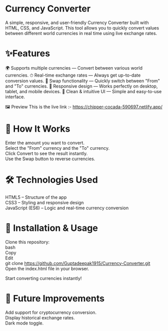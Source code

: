 # Currency Converter
A simple, responsive, and user-friendly Currency Converter built with HTML, CSS, and JavaScript.
This tool allows you to quickly convert values between different world currencies in real time using live exchange rates.

# ✨Features
🌍 Supports multiple currencies — Convert between various world currencies.
⏱ Real-time exchange rates — Always get up-to-date conversion values.
🔄 Swap functionality — Quickly switch between "From" and "To" currencies.
📱 Responsive design — Works perfectly on desktop, tablet, and mobile devices.
🎯 Clean & intuitive UI — Simple and easy-to-use interface.

🖼 Preview
 This is the live link :- https://chipper-cocada-590697.netlify.app/

# 🚀 How It Works
Enter the amount you want to convert.<br>
Select the "From" currency and the "To" currency.<br>
Click Convert to see the result instantly.<br>
Use the Swap button to reverse currencies.<br>

# 🛠 Technologies Used
HTML5 – Structure of the app<br>
CSS3 – Styling and responsive design<br>
JavaScript (ES6) – Logic and real-time currency conversion<br>

# 📂 Installation & Usage
Clone this repository:<br>
bash<br>
Copy<br>
Edit<br>
git clone https://github.com/Guptadeepak1915/Currency-Converter.git<br>
Open the index.html file in your browser.<br>

Start converting currencies instantly!

# 📌 Future Improvements
Add support for cryptocurrency conversion.<br>
Display historical exchange rates.<br>
Dark mode toggle.<br>
